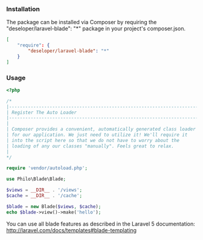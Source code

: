 ### Installation
The package can be installed via Composer by requiring the "deseloper/laravel-blade": "*" package in your project's composer.json.

```json
[
	"require": {
	    "deseloper/laravel-blade": "*"
	}
]
```

### Usage

```php
<?php

/*
|--------------------------------------------------------------------------
| Register The Auto Loader
|--------------------------------------------------------------------------
|
| Composer provides a convenient, automatically generated class loader
| for our application. We just need to utilize it! We'll require it
| into the script here so that we do not have to worry about the
| loading of any our classes "manually". Feels great to relax.
|
*/

require 'vendor/autoload.php';

use Philo\Blade\Blade;

$views = __DIR__ . '/views';
$cache = __DIR__ . '/cache';

$blade = new Blade($views, $cache);
echo $blade->view()->make('hello');
```

You can use all blade features as described in the Laravel 5 documentation:
http://laravel.com/docs/templates#blade-templating
